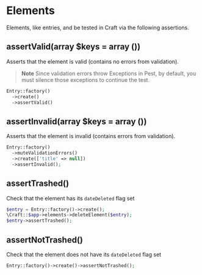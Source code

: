 # Elements

Elements, like entries, and be tested in Craft via the following assertions.

## assertValid(array $keys = array ())
Asserts that the element is valid (contains no errors from validation).

> **Note**
Since validation errors throw Exceptions in Pest, by default, you must
silence those exceptions to continue the test.

```php
Entry::factory()
  ->create()
  ->assertValid()
```

## assertInvalid(array $keys = array ())
Asserts that the element is invalid (contains errors from validation).

```php
Entry::factory()
  ->muteValidationErrors()
  ->create(['title' => null])
  ->assertInvalid();
```

## assertTrashed()
Check that the element has its `dateDeleted` flag set

```php
$entry = Entry::factory()->create();
\Craft::$app->elements->deleteElement($entry);
$entry->assertTrashed();
```

## assertNotTrashed()
Check that the element does not have its `dateDeleted` flag set

```php
Entry::factory()->create()->assertNotTrashed();
```